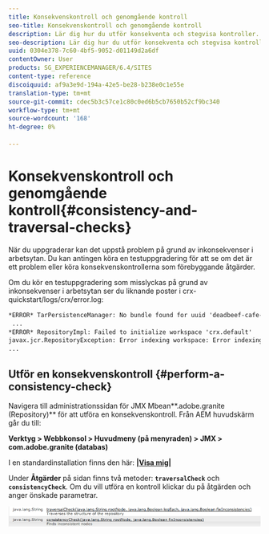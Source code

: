 ```yaml
---
title: Konsekvenskontroll och genomgående kontroll
seo-title: Konsekvenskontroll och genomgående kontroll
description: Lär dig hur du utför konsekventa och stegvisa kontroller.
seo-description: Lär dig hur du utför konsekventa och stegvisa kontroller.
uuid: 0304e378-7c60-4bf5-9052-d01149d2a6df
contentOwner: User
products: SG_EXPERIENCEMANAGER/6.4/SITES
content-type: reference
discoiquuid: af9a3e9d-194a-42e5-be28-b238e0c1e55e
translation-type: tm+mt
source-git-commit: cdec5b3c57ce1c80c0ed6b5cb7650b52cf9bc340
workflow-type: tm+mt
source-wordcount: '168'
ht-degree: 0%

---
```



# Konsekvenskontroll och genomgående kontroll{#consistency-and-traversal-checks}

När du uppgraderar kan det uppstå problem på grund av inkonsekvenser i arbetsytan. Du kan antingen köra en testuppgradering för att se om det är ett problem eller köra konsekvenskontrollerna som förebyggande åtgärder.

Om du kör en testuppgradering som misslyckas på grund av inkonsekvenser i arbetsytan ser du liknande poster i crx-quickstart/logs/crx/error.log:

```xml
*ERROR* TarPersistenceManager: No bundle found for uuid 'deadbeef-cafe-babe-cafe-babecafebabe'
 ...
*ERROR* RepositoryImpl: Failed to initialize workspace 'crx.default'
javax.jcr.RepositoryException: Error indexing workspace: Error indexing workspace: Error indexing workspace
...
```

## Utför en konsekvenskontroll {#perform-a-consistency-check}

Navigera till administrationssidan för JMX Mbean**.adobe.granite (Repository)** för att utföra en konsekvenskontroll. Från AEM huvudskärm går du till:

**Verktyg > Webbkonsol > Huvudmeny (på menyraden) > JMX > com.adobe.granite (databas)**

I en standardinstallation finns den här:  **[|Visa mig|](http://localhost:4502/system/console/jmx/com.adobe.granite%3Atype%3DRepository)**

Under **Åtgärder** på sidan finns två metoder: **`traversalCheck`** och **`consistencyCheck`**. Om du vill utföra en kontroll klickar du på åtgärden och anger önskade parametrar.

![chlimage_1-117](assets/chlimage_1-117.png)

